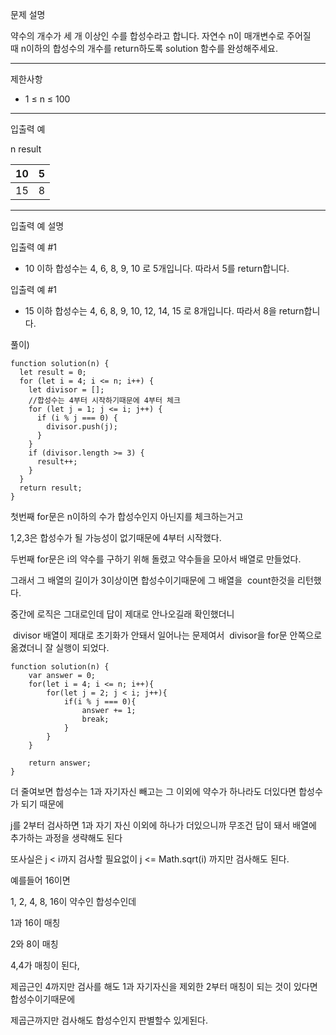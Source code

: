 문제 설명

약수의 개수가 세 개 이상인 수를 합성수라고 합니다. 자연수 n이 매개변수로 주어질 때 n이하의 합성수의 개수를 return하도록 solution 함수를 완성해주세요.

---

제한사항

-   1 ≤ n ≤ 100

---

입출력 예

n     result

| 10 | 5 |
| --- | --- |
| 15 | 8 |

---

입출력 예 설명

입출력 예 #1

-   10 이하 합성수는 4, 6, 8, 9, 10 로 5개입니다. 따라서 5를 return합니다.

입출력 예 #1

-   15 이하 합성수는 4, 6, 8, 9, 10, 12, 14, 15 로 8개입니다. 따라서 8을 return합니다.

풀이)

```
function solution(n) {
  let result = 0;
  for (let i = 4; i <= n; i++) {
    let divisor = [];
    //합성수는 4부터 시작하기때문에 4부터 체크
    for (let j = 1; j <= i; j++) {
      if (i % j === 0) {
        divisor.push(j);
      }
    }
    if (divisor.length >= 3) {
      result++;
    }
  }
  return result;
}
```

첫번째 for문은 n이하의 수가 합성수인지 아닌지를 체크하는거고 

1,2,3은 합성수가 될 가능성이 없기때문에 4부터 시작했다. 

두번째 for문은 i의 약수를 구하기 위해 돌렸고 약수들을 모아서 배열로 만들었다.

그래서 그 배열의 길이가 3이상이면 합성수이기때문에 그 배열을  count한것을 리턴했다.

중간에 로직은 그대로인데 답이 제대로 안나오길래 확인했더니 

 divisor 배열이 제대로 초기화가 안돼서 일어나는 문제여서  divisor을 for문 안쪽으로 옮겼더니 잘 실행이 되었다.

```
function solution(n) {
    var answer = 0;
    for(let i = 4; i <= n; i++){
        for(let j = 2; j < i; j++){
            if(i % j === 0){
                answer += 1;
                break;
            }
        }
    }

    return answer;
}
```

더 줄여보면 합성수는 1과 자기자신 빼고는 그 이외에 약수가 하나라도 더있다면 합성수가 되기 때문에

j를 2부터 검사하면 1과 자기 자신 이외에 하나가 더있으니까 무조건 답이 돼서 배열에 추가하는 과정을 생략해도 된다

또사실은 j < i까지 검사할 필요없이 j <= Math.sqrt(i) 까지만 검사해도 된다.

예를들어 16이면

1, 2, 4, 8, 16이 약수인 합성수인데

1과 16이 매칭

2와 8이 매칭

4,4가 매칭이 된다,

제곱근인 4까지만 검사를 해도 1과 자기자신을 제외한 2부터 매칭이 되는 것이 있다면 합성수이기때문에

제곱근까지만 검사해도 합성수인지 판별할수 있게된다.
